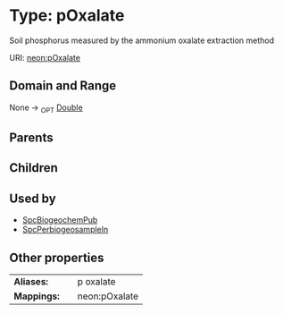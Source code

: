 
# Type: pOxalate


Soil phosphorus measured by the ammonium oxalate extraction method

URI: [neon:pOxalate](https://data.neonscience.org/pOxalate)


## Domain and Range

None ->  <sub>OPT</sub> [Double](types/Double.md)

## Parents


## Children


## Used by

 * [SpcBiogeochemPub](SpcBiogeochemPub.md)
 * [SpcPerbiogeosampleIn](SpcPerbiogeosampleIn.md)

## Other properties

|  |  |  |
| --- | --- | --- |
| **Aliases:** | | p oxalate |
| **Mappings:** | | neon:pOxalate |

